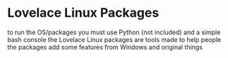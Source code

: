 # Lovelace Linux Packages
to run the OS/packages you must use Python (not included) and a simple bash console
the Lovelace Linux packages are tools made to help people the packages add some features from Windows and original things 
